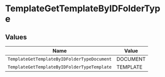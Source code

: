 # TemplateGetTemplateByIDFolderType


## Values

| Name                                        | Value                                       |
| ------------------------------------------- | ------------------------------------------- |
| `TemplateGetTemplateByIDFolderTypeDocument` | DOCUMENT                                    |
| `TemplateGetTemplateByIDFolderTypeTemplate` | TEMPLATE                                    |
